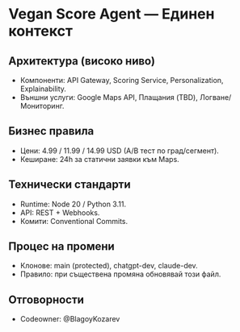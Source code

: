 # Vegan Score Agent — Единен контекст

## Архитектура (високо ниво)
- Компоненти: API Gateway, Scoring Service, Personalization, Explainability.
- Външни услуги: Google Maps API, Плащания (TBD), Логване/Мониторинг.

## Бизнес правила
- Цени: 4.99 / 11.99 / 14.99 USD (A/B тест по град/сегмент).
- Кеширане: 24h за статични заявки към Maps.

## Технически стандарти
- Runtime: Node 20 / Python 3.11.
- API: REST + Webhooks.
- Комити: Conventional Commits.

## Процес на промени
- Клонове: main (protected), chatgpt-dev, claude-dev.
- Правило: при съществена промяна обновявай този файл.

## Отговорности
- Codeowner: @BlagoyKozarev